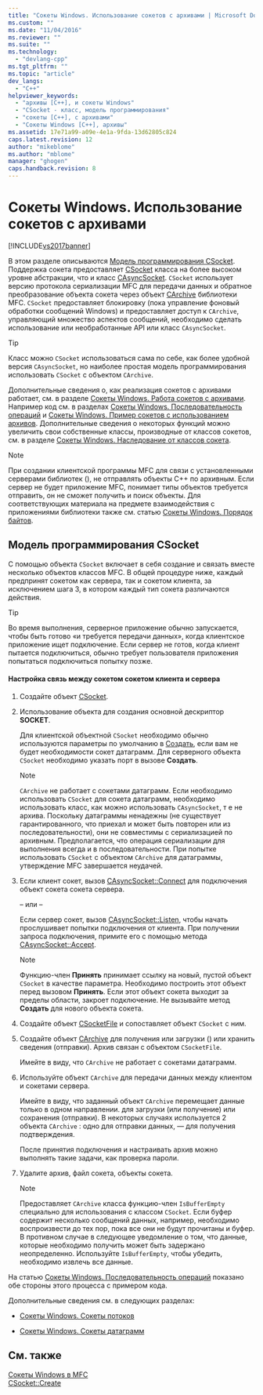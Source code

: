 ```yaml
---
title: "Сокеты Windows. Использование сокетов с архивами | Microsoft Docs"
ms.custom: ""
ms.date: "11/04/2016"
ms.reviewer: ""
ms.suite: ""
ms.technology: 
  - "devlang-cpp"
ms.tgt_pltfrm: ""
ms.topic: "article"
dev_langs: 
  - "C++"
helpviewer_keywords: 
  - "архивы [C++], и сокеты Windows"
  - "CSocket - класс, модель программирования"
  - "сокеты [C++], с архивами"
  - "Сокеты Windows [C++], архивы"
ms.assetid: 17e71a99-a09e-4e1a-9fda-13d62805c824
caps.latest.revision: 12
author: "mikeblome"
ms.author: "mblome"
manager: "ghogen"
caps.handback.revision: 8
---
```

# Сокеты Windows. Использование сокетов с архивами
[!INCLUDE[vs2017banner](../assembler/inline/includes/vs2017banner.md)]

В этом разделе описываются [Модель программирования CSocket](#_core_the_csocket_programming_model).  Поддержка сокета предоставляет [CSocket](../mfc/reference/csocket-class.md) класса на более высоком уровне абстракции, что и класс [CAsyncSocket](../Topic/CAsyncSocket%20Class.md).  `CSocket` использует версию протокола сериализации MFC для передачи данных и обратное преобразование объекта сокета через объект [CArchive](../mfc/reference/carchive-class.md) библиотеки MFC.  `CSocket` предоставляет блокировку \(пока управление фоновый обработки сообщений Windows\) и предоставляет доступ к `CArchive`, управляющий множество аспектов сообщений, необходимо сделать использование или необработанные API или класс `CAsyncSocket`.  
  
> [!TIP]
>  Класс можно `CSocket` использоваться сама по себе, как более удобной версия `CAsyncSocket`, но наиболее простая модель программирования использовать `CSocket` с объектом `CArchive`.  
  
 Дополнительные сведения о, как реализация сокетов с архивами работает, см. в разделе [Сокеты Windows. Работа сокетов с архивами](../mfc/windows-sockets-how-sockets-with-archives-work.md).  Например код см. в разделах [Сокеты Windows. Последовательность операций](../Topic/Windows%20Sockets:%20Sequence%20of%20Operations.md) и [Сокеты Windows. Пример сокетов с использованием архивов](../mfc/windows-sockets-example-of-sockets-using-archives.md).  Дополнительные сведения о некоторых функций можно увеличить свои собственные классы, производные от классов сокетов, см. в разделе [Сокеты Windows. Наследование от классов сокета](../mfc/windows-sockets-deriving-from-socket-classes.md).  
  
> [!NOTE]
>  При создании клиентской программы MFC для связи с установленными серверами библиотек \(\), не отправлять объекты C\+\+ по архивным.  Если сервер не будет приложение MFC, понимает типы объектов требуется отправить, он не сможет получить и поиск объекты.  Для соответствующих материала на предмете взаимодействия с приложениями библиотеки также см. статью [Сокеты Windows. Порядок байтов](../mfc/windows-sockets-byte-ordering.md).  
  
##  <a name="_core_the_csocket_programming_model"></a> Модель программирования CSocket  
 С помощью объекта `CSocket` включает в себя создание и связать вместе несколько объектов классов MFC.  В общей процедуре ниже, каждый предпринят сокетом как сервера, так и сокетом клиента, за исключением шага 3, в котором каждый тип сокета различаются действия.  
  
> [!TIP]
>  Во время выполнения, серверное приложение обычно запускается, чтобы быть готово «и требуется передачи данных», когда клиентское приложение ищет подключение.  Если сервер не готов, когда клиент пытается подключиться, обычно требует пользователя приложения попытаться подключиться попытку позже.  
  
#### Настройка связь между сокетом сокетом клиента и сервера  
  
1.  Создайте объект [CSocket](../mfc/reference/csocket-class.md).  
  
2.  Использование объекта для создания основной дескриптор **SOCKET**.  
  
     Для клиентской объектной `CSocket` необходимо обычно используются параметры по умолчанию в [Создать](../Topic/CAsyncSocket::Create.md), если вам не будет необходимости сокет датаграмм.  Для серверного объекта `CSocket` необходимо указать порт в вызове **Создать**.  
  
    > [!NOTE]
    >  `CArchive` не работает с сокетами датаграмм.  Если необходимо использовать `CSocket` для сокета датаграмм, необходимо использовать класс, как можно использовать `CAsyncSocket`, т е не архива.  Поскольку датаграммы ненадежны \(не существует гарантированного, что приехал и может быть повторен или из последовательности\), они не совместимы с сериализацией по архивным.  Предполагается, что операция сериализации для выполнения всегда и в последовательности.  При попытке использовать `CSocket` с объектом `CArchive` для датаграммы, утверждение MFC завершается неудачей.  
  
3.  Если клиент сокет, вызов [CAsyncSocket::Connect](../Topic/CAsyncSocket::Connect.md) для подключения объект сокета сокета сервера.  
  
     – или –  
  
     Если сервер сокет, вызов [CAsyncSocket::Listen](../Topic/CAsyncSocket::Listen.md), чтобы начать прослушивает попытки подключения от клиента.  При получении запроса подключения, примите его с помощью метода [CAsyncSocket::Accept](../Topic/CAsyncSocket::Accept.md).  
  
    > [!NOTE]
    >  Функцию\-член **Принять** принимает ссылку на новый, пустой объект `CSocket` в качестве параметра.  Необходимо построить этот объект перед вызовом **Принять**.  Если этот объект сокета выходит за пределы области, закроет подключение.  Не вызывайте метод **Создать** для нового объекта сокета.  
  
4.  Создайте объект [CSocketFile](../Topic/CSocketFile%20Class.md) и сопоставляет объект `CSocket` с ним.  
  
5.  Создайте объект [CArchive](../mfc/reference/carchive-class.md) для получения или загрузки \(\) или хранить сведения \(отправки\).  Архив связан с объектом `CSocketFile`.  
  
     Имейте в виду, что `CArchive` не работает с сокетами датаграмм.  
  
6.  Используйте объект `CArchive` для передачи данных между клиентом и сокетами сервера.  
  
     Имейте в виду, что заданный объект `CArchive` перемещает данные только в одном направлении. для загрузки \(или получение\) или сохранения \(отправки\).  В некоторых случаях используется 2 объекта `CArchive` : одно для отправки данных, — для получения подтверждения.  
  
     После принятия подключения и настраивать архив можно выполнять такие задачи, как проверка пароли.  
  
7.  Удалите архив, файл сокета, объекты сокета.  
  
    > [!NOTE]
    >  Предоставляет `CArchive` класса функцию\-член `IsBufferEmpty` специально для использования с классом `CSocket`.  Если буфер содержит несколько сообщений данных, например, необходимо воспроизвести до тех пор, пока все они не будут прочитаны и буфер.  В противном случае в следующее уведомление о том, что данные, которые необходимо получить может быть задержано неопределенно.  Используйте `IsBufferEmpty`, чтобы убедить, необходимо извлечь все данные.  
  
 На статью [Сокеты Windows. Последовательность операций](../Topic/Windows%20Sockets:%20Sequence%20of%20Operations.md) показано обе стороны этого процесса с примером кода.  
  
 Дополнительные сведения см. в следующих разделах:  
  
-   [Сокеты Windows. Сокеты потоков](../mfc/windows-sockets-stream-sockets.md)  
  
-   [Сокеты Windows. Сокеты датаграмм](../mfc/windows-sockets-datagram-sockets.md)  
  
## См. также  
 [Сокеты Windows в MFC](../mfc/windows-sockets-in-mfc.md)   
 [CSocket::Create](../Topic/CSocket::Create.md)